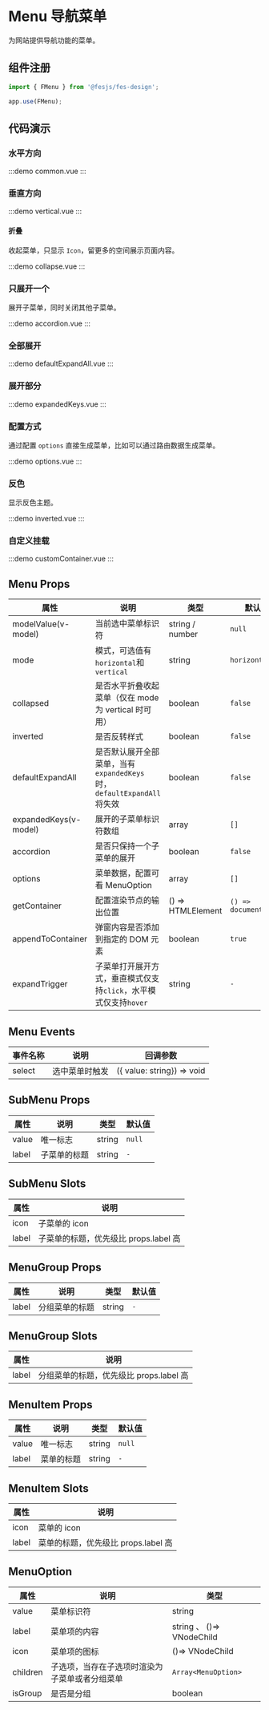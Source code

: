 # Menu 导航菜单

为网站提供导航功能的菜单。

## 组件注册

```js
import { FMenu } from '@fesjs/fes-design';

app.use(FMenu);
```

## 代码演示


### 水平方向

:::demo
common.vue
:::

### 垂直方向

:::demo
vertical.vue
:::

#### 折叠

收起菜单，只显示 `Icon`，留更多的空间展示页面内容。

:::demo
collapse.vue
:::

### 只展开一个

展开子菜单，同时关闭其他子菜单。

:::demo
accordion.vue
:::

### 全部展开

:::demo
defaultExpandAll.vue
:::

### 展开部分

:::demo
expandedKeys.vue
:::

### 配置方式

通过配置 `options` 直接生成菜单，比如可以通过路由数据生成菜单。

:::demo
options.vue
:::

### 反色

显示反色主题。

:::demo
inverted.vue
:::

### 自定义挂载

:::demo
customContainer.vue
:::

## Menu Props

| 属性                  | 说明                                                                    | 类型              | 默认值                |
| --------------------- | ----------------------------------------------------------------------- | ----------------- | --------------------- |
| modelValue(v-model)   | 当前选中菜单标识符                                                      | string / number   | `null`                |
| mode                  | 模式，可选值有`horizontal`和`vertical`                                  | string            | `horizontal`          |
| collapsed             | 是否水平折叠收起菜单（仅在 mode 为 vertical 时可用）                    | boolean           | `false`               |
| inverted              | 是否反转样式                                                            | boolean           | `false`               |
| defaultExpandAll      | 是否默认展开全部菜单，当有 `expandedKeys` 时，`defaultExpandAll` 将失效 | boolean           | `false`               |
| expandedKeys(v-model) | 展开的子菜单标识符数组                                                  | array             | `[]`                  |
| accordion             | 是否只保持一个子菜单的展开                                              | boolean           | `false`               |
| options               | 菜单数据，配置可看 MenuOption                                           | array             | `[]`                  |
| getContainer          | 配置渲染节点的输出位置                                                  | () => HTMLElement | `() => document.body` |
| appendToContainer     | 弹窗内容是否添加到指定的 DOM 元素                                       | boolean           | `true`                |
| expandTrigger         | 子菜单打开展开方式，垂直模式仅支持`click`，水平模式仅支持`hover`        | string            | `-`                   |

## Menu Events

| 事件名称 | 说明           | 回调参数                   |
| -------- | -------------- | -------------------------- |
| select   | 选中菜单时触发 | ({ value: string}) => void |

## SubMenu Props

| 属性  | 说明         | 类型   | 默认值 |
| ----- | ------------ | ------ | ------ |
| value | 唯一标志     | string | `null` |
| label | 子菜单的标题 | string | `-`    |

## SubMenu Slots

| 属性  | 说明                                  |
| ----- | ------------------------------------- |
| icon  | 子菜单的 icon                         |
| label | 子菜单的标题，优先级比 props.label 高 |

## MenuGroup Props

| 属性  | 说明           | 类型   | 默认值 |
| ----- | -------------- | ------ | ------ |
| label | 分组菜单的标题 | string | `-`    |

## MenuGroup Slots

| 属性  | 说明                                    |
| ----- | --------------------------------------- |
| label | 分组菜单的标题，优先级比 props.label 高 |

## MenuItem Props

| 属性  | 说明       | 类型   | 默认值 |
| ----- | ---------- | ------ | ------ |
| value | 唯一标志   | string | `null` |
| label | 菜单的标题 | string | `-`    |

## MenuItem Slots

| 属性  | 说明                                |
| ----- | ----------------------------------- |
| icon  | 菜单的 icon                         |
| label | 菜单的标题，优先级比 props.label 高 |

## MenuOption

| 属性     | 说明                                           | 类型                      |
| -------- | ---------------------------------------------- | ------------------------- |
| value    | 菜单标识符                                     | string                    |
| label    | 菜单项的内容                                   | string 、 ()=> VNodeChild |
| icon     | 菜单项的图标                                   | ()=> VNodeChild           |
| children | 子选项，当存在子选项时渲染为子菜单或者分组菜单 | `Array<MenuOption>`       |
| isGroup  | 是否是分组                                     | boolean                   |

